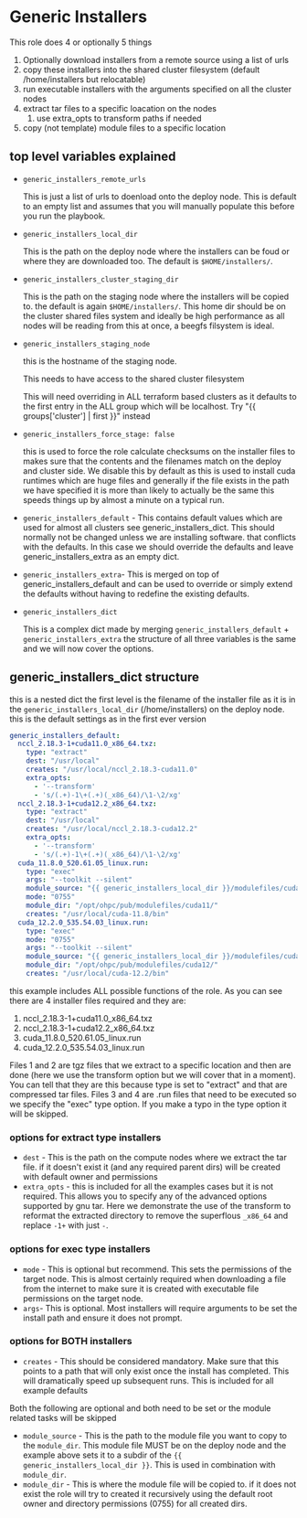 # Generic Installers

This role does 4 or optionally 5 things

1. Optionally download installers from a remote source using a list of urls
2. copy these installers into the shared cluster filesystem (default /home/installers but relocatable)
3. run  executable installers with the arguments specified on all the cluster nodes
4. extract tar files to a specific loacation on the nodes
   1. use extra_opts to transform paths if needed
5. copy (not template) module files to a specific location

## top level variables explained 

- `generic_installers_remote_urls`

  This is just a list of urls to doenload onto the deploy node. This is default to an empty list and assumes that you will manually populate this before you run the playbook.

- `generic_installers_local_dir`

  This is the path on the deploy node where the installers can be foud or where they are downloaded too. The default is `$HOME/installers/`.

- `generic_installers_cluster_staging_dir`

  This is the path on the staging node where the installers will be copied to. the default is again `$HOME/installers/`. This  home dir should be on the cluster shared files system and ideally be high performance as all nodes will be reading from this at once, a beegfs filsystem is ideal.

- `generic_installers_staging_node`

  this is the hostname of the staging node.

  This needs to have access to the shared cluster filesystem

  This will need overriding in ALL terraform based clusters as it defaults to the first entry in the ALL group which will be localhost. Try "{{ groups['cluster'] | first }}" instead

- `generic_installers_force_stage: false`

  this is used to force the role calculate checksums on the installer files to makes sure that the contents and the filenames match on the deploy and cluster side. We disable this by default as this is used to install cuda runtimes which are huge files and generally if the file exists in the path we have specified it is more than likely to actually be the same this speeds things up by almost a minute on a typical run.

- `generic_installers_default` - This contains default values which are used for almost all clusters see generic_installers_dict. This should normally not be changed unless we are installing software. that conflicts with the defaults. In this case we should override the defaults and leave generic_installers_extra as an empty dict.

- `generic_installers_extra`- This is merged on top of generic_installers_default and can be used to override or simply extend the defaults without having to redefine the existing defaults.

- `generic_installers_dict`

  This is a complex dict made by merging `generic_installers_default` + `generic_installers_extra` the structure of all three variables is the same and we will now cover the options.

## generic_installers_dict structure

this is a nested dict the first level is the filename of the installer file as it is in the `generic_installers_local_dir` (/home/installers) on the deploy node. this is the default settings as in the first ever version

```yaml
generic_installers_default:
  nccl_2.18.3-1+cuda11.0_x86_64.txz:
    type: "extract"
    dest: "/usr/local"
    creates: "/usr/local/nccl_2.18.3-cuda11.0"
    extra_opts: 
      - '--transform'
      - 's/(.+)-1\+(.+)(_x86_64)/\1-\2/xg'
  nccl_2.18.3-1+cuda12.2_x86_64.txz:
    type: "extract"
    dest: "/usr/local"
    creates: "/usr/local/nccl_2.18.3-cuda12.2"
    extra_opts: 
      - '--transform'
      - 's/(.+)-1\+(.+)(_x86_64)/\1-\2/xg'
  cuda_11.8.0_520.61.05_linux.run:
    type: "exec"
    args: "--toolkit --silent"
    module_source: "{{ generic_installers_local_dir }}/modulefiles/cuda11/11.8.lua"
    mode: "0755"
    module_dir: "/opt/ohpc/pub/modulefiles/cuda11/"
    creates: "/usr/local/cuda-11.8/bin"
  cuda_12.2.0_535.54.03_linux.run:
    type: "exec"
    mode: "0755"
    args: "--toolkit --silent"
    module_source: "{{ generic_installers_local_dir }}/modulefiles/cuda12/12.2.lua"
    module_dir: "/opt/ohpc/pub/modulefiles/cuda12/"
    creates: "/usr/local/cuda-12.2/bin"
```

this example includes ALL possible functions of the role. As you can see there are 4 installer files required and they are:

1. nccl_2.18.3-1+cuda11.0_x86_64.txz
2. nccl_2.18.3-1+cuda12.2_x86_64.txz
3. cuda_11.8.0_520.61.05_linux.run
4. cuda_12.2.0_535.54.03_linux.run

Files 1 and 2 are tgz files that we extract to a specific location and then are done (here we use the transform option but we will cover that in a moment). You can tell that they are this because type is set to "extract"  and that are compressed tar files.  Files 3 and 4 are .run files that need to be executed so we specify the "exec" type option. If you make a typo in the type option it will be skipped.

### options for extract type installers

- `dest` - This is the path on the compute nodes where we extract the tar file. if it doesn't exist it (and any required parent dirs) will be created with default owner and permissions
- `extra_opts` - this is included for all the examples cases but it is not required. This allows you to specify any of the advanced options supported by gnu tar. Here we demonstrate the use of the transform to reformat the extracted directory to remove the superflous `_x86_64`  and replace `-1+` with just `-`.

### options for exec type installers

- `mode` - This is optional but recommend. This sets the permissions of the target node. This is almost certainly required when downloading a file from the internet to make sure it is created with executable file permissions on the target node.
- `args`- This is optional. Most installers will require arguments to be set the install path and ensure it does not prompt.

### options for BOTH installers

- `creates` - This should be considered mandatory. Make sure that this points to a path that will only exist once the install has completed. This will dramatically speed up subsequent runs. This is included for all example defaults

Both the following are optional and both need to be set or the module related tasks will be skipped

- `module_source` - This is the path to the module file you want to copy to the `module_dir`. This module file MUST be on the deploy node and the example above sets it to a subdir of the `{{ generic_installers_local_dir }}`. This is used in combination with `module_dir`. 
- `module_dir` - This is where the module file will be copied to. if it does not exist the role will try to created it recursively using the default root owner and directory permissions (0755) for all created dirs.



